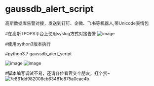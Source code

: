 # gaussdb_alert_script
高斯数据库告警对接，发送到钉钉、企微、飞书等机器人,带Unicode表情包

#在高斯TPOPS平台上使用syslog方式对接告警
![image](https://github.com/LANDH/gaussdb_alert_script/assets/22723905/56b7014f-1c7f-4418-bb0b-a91240c60fae)

#使用python3版本执行

#python3.7 gaussdb_alert_script

![image](https://github.com/LANDH/gaussdb_alert_script/assets/22723905/79687e01-ed2d-4605-ab4b-60fcd518fa57)
![image](https://github.com/LANDH/gaussdb_alert_script/assets/22723905/4198a36b-78df-4c36-81c1-fbabaf6f3055)

#脚本编写调试不易，还请各位看官交个朋友，打个赏~
![7e861dd982008cb63481c875a0cac4b](https://github.com/LANDH/gaussdb_alert_script/assets/22723905/dbc07cf7-7917-4fa9-9b6a-19b1416eb73e)

